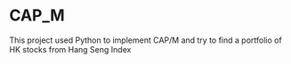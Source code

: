 # CAP_M
This project used Python to implement CAP/M and try to find a portfolio  of HK stocks from Hang Seng Index
